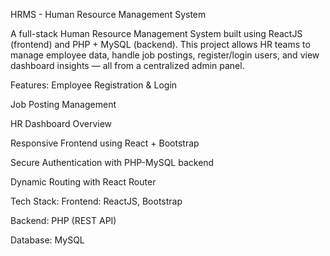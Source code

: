 HRMS - Human Resource Management System

A full-stack Human Resource Management System built using ReactJS (frontend) and PHP + MySQL (backend). This project allows HR teams to manage employee data, handle job postings, register/login users, and view dashboard insights — all from a centralized admin panel.

 Features:
 Employee Registration & Login

 Job Posting Management

 HR Dashboard Overview

 Responsive Frontend using React + Bootstrap

 Secure Authentication with PHP-MySQL backend

 Dynamic Routing with React Router

Tech Stack:
Frontend: ReactJS, Bootstrap

Backend: PHP (REST API)

Database: MySQL
